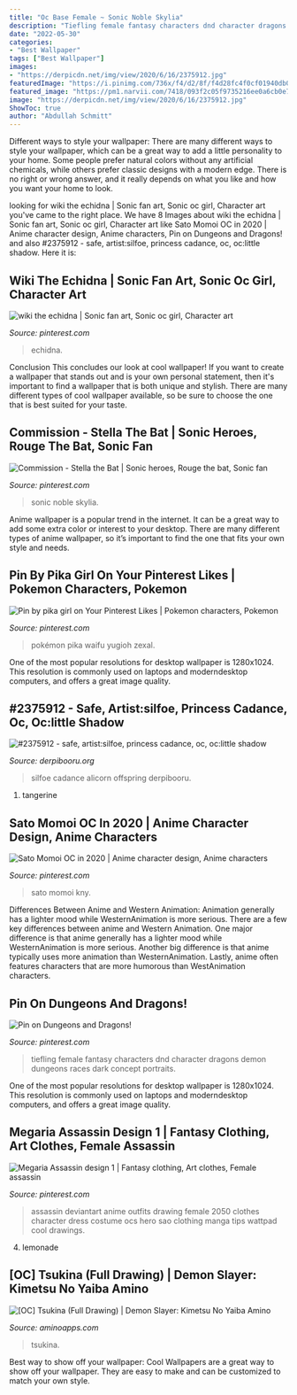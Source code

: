 ```yaml
---
title: "Oc Base Female ~ Sonic Noble Skylia"
description: "Tiefling female fantasy characters dnd character dragons demon dungeons races dark concept portraits"
date: "2022-05-30"
categories:
- "Best Wallpaper"
tags: ["Best Wallpaper"]
images:
- "https://derpicdn.net/img/view/2020/6/16/2375912.jpg"
featuredImage: "https://i.pinimg.com/736x/f4/d2/8f/f4d28fc4f0cf01940db0c5b8ace8dbc4--bats-maiden.jpg"
featured_image: "https://pm1.narvii.com/7418/093f2c05f9735216ee0a6cb0e71ca2a81e10aea9r1-720-1600v2_hq.jpg"
image: "https://derpicdn.net/img/view/2020/6/16/2375912.jpg"
ShowToc: true
author: "Abdullah Schmitt"
---
```



Different ways to style your wallpaper:
There are many different ways to style your wallpaper, which can be a great way to add a little personality to your home. Some people prefer natural colors without any artificial chemicals, while others prefer classic designs with a modern edge. There is no right or wrong answer, and it really depends on what you like and how you want your home to look.

	

		
looking for wiki the echidna | Sonic fan art, Sonic oc girl, Character art you've came to the right place. We have 8 Images about wiki the echidna | Sonic fan art, Sonic oc girl, Character art like Sato Momoi OC in 2020 | Anime character design, Anime characters, Pin on Dungeons and Dragons! and also #2375912 - safe, artist:silfoe, princess cadance, oc, oc:little shadow. Here it is:
		
    
## Wiki The Echidna | Sonic Fan Art, Sonic Oc Girl, Character Art

<img loading=lazy src="https://i.pinimg.com/736x/cd/a8/81/cda88166e6497c185d2461a2d71dfa61.jpg" onerror="this.onerror=null;this.src='https://tse4.mm.bing.net/th?id=OIP.ZHYX6UlW_kB9S4mBnL0lbwHaMd&amp;pid=15.1';" alt="wiki the echidna | Sonic fan art, Sonic oc girl, Character art">

_Source: pinterest.com_

>echidna. 

	

Conclusion
This concludes our look at cool wallpaper! If you want to create a wallpaper that stands out and is your own personal statement, then it's important to find a wallpaper that is both unique and stylish. There are many different types of cool wallpaper available, so be sure to choose the one that is best suited for your taste.

    
## Commission - Stella The Bat | Sonic Heroes, Rouge The Bat, Sonic Fan

<img loading=lazy src="https://i.pinimg.com/736x/f4/d2/8f/f4d28fc4f0cf01940db0c5b8ace8dbc4--bats-maiden.jpg" onerror="this.onerror=null;this.src='https://tse4.mm.bing.net/th?id=OIP.fubPddbRMKuyIRWknPeFHQHaMT&amp;pid=15.1';" alt="Commission - Stella the Bat | Sonic heroes, Rouge the bat, Sonic fan">

_Source: pinterest.com_

>sonic noble skylia. 

	

Anime wallpaper is a popular trend in the internet. It can be a great way to add some extra color or interest to your desktop. There are many different types of anime wallpaper, so it’s important to find the one that fits your own style and needs.

    
## Pin By Pika Girl On Your Pinterest Likes | Pokemon Characters, Pokemon

<img loading=lazy src="https://i.pinimg.com/736x/b2/8b/d8/b28bd8f896248086414cea84dfed0f1c.jpg" onerror="this.onerror=null;this.src='https://tse2.mm.bing.net/th?id=OIP.jo5OS9eeqNc8ucCmPemf7gHaRC&amp;pid=15.1';" alt="Pin by pika girl on Your Pinterest Likes | Pokemon characters, Pokemon">

_Source: pinterest.com_

>pokémon pika waifu yugioh zexal. 

	

One of the most popular resolutions for desktop wallpaper is 1280x1024. This resolution is commonly used on laptops and moderndesktop computers, and offers a great image quality.

    
## #2375912 - Safe, Artist:silfoe, Princess Cadance, Oc, Oc:little Shadow

<img loading=lazy src="https://derpicdn.net/img/view/2020/6/16/2375912.jpg" onerror="this.onerror=null;this.src='https://tse3.mm.bing.net/th?id=OIP.g95OIVUuZswYJvwDUE2H8AHaFu&amp;pid=15.1';" alt="#2375912 - safe, artist:silfoe, princess cadance, oc, oc:little shadow">

_Source: derpibooru.org_

>silfoe cadance alicorn offspring derpibooru. 

	

1. tangerine 

    
## Sato Momoi OC In 2020 | Anime Character Design, Anime Characters

<img loading=lazy src="https://i.pinimg.com/736x/7f/53/17/7f5317da7b56c5f1d6af548c5471e807.jpg" onerror="this.onerror=null;this.src='https://tse2.mm.bing.net/th?id=OIP.yl0k4m_aMkullW9rr1kj2wHaKx&amp;pid=15.1';" alt="Sato Momoi OC in 2020 | Anime character design, Anime characters">

_Source: pinterest.com_

>sato momoi kny. 

	

Differences Between Anime and Western Animation: Animation generally has a lighter mood while WesternAnimation is more serious.
There are a few key differences between anime and Western Animation. One major difference is that anime generally has a lighter mood while WesternAnimation is more serious. Another big difference is that anime typically uses more animation than WesternAnimation. Lastly, anime often features characters that are more humorous than WestAnimation characters.

    
## Pin On Dungeons And Dragons!

<img loading=lazy src="https://i.pinimg.com/736x/3f/6b/57/3f6b5706c1aee2a5affbad4bc8bf8108.jpg" onerror="this.onerror=null;this.src='https://tse2.mm.bing.net/th?id=OIP.9Y4XlXgqH_cF3Jiw1fQuQAHaIV&amp;pid=15.1';" alt="Pin on Dungeons and Dragons!">

_Source: pinterest.com_

>tiefling female fantasy characters dnd character dragons demon dungeons races dark concept portraits. 

	

One of the most popular resolutions for desktop wallpaper is 1280x1024. This resolution is commonly used on laptops and moderndesktop computers, and offers a great image quality.

    
## Megaria Assassin Design 1 | Fantasy Clothing, Art Clothes, Female Assassin

<img loading=lazy src="https://i.pinimg.com/736x/d4/fe/3b/d4fe3b0f0117b04c7266966fd8de1b48--drawing-tips-anime-outfits.jpg" onerror="this.onerror=null;this.src='https://tse2.mm.bing.net/th?id=OIP.8gRgYF5vji_iWL7kCH62dgHaQc&amp;pid=15.1';" alt="Megaria Assassin design 1 | Fantasy clothing, Art clothes, Female assassin">

_Source: pinterest.com_

>assassin deviantart anime outfits drawing female 2050 clothes character dress costume ocs hero sao clothing manga tips wattpad cool drawings. 

	

4. lemonade 

    
## [OC] Tsukina (Full Drawing) | Demon Slayer: Kimetsu No Yaiba Amino

<img loading=lazy src="https://pm1.narvii.com/7418/093f2c05f9735216ee0a6cb0e71ca2a81e10aea9r1-720-1600v2_hq.jpg" onerror="this.onerror=null;this.src='https://tse4.mm.bing.net/th?id=OIP._PEoDDKT62dsNp9B_o6qDgAAAA&amp;pid=15.1';" alt="[OC] Tsukina (Full Drawing) | Demon Slayer: Kimetsu No Yaiba Amino">

_Source: aminoapps.com_

>tsukina. 

	

Best way to show off your wallpaper:
Cool Wallpapers are a great way to show off your wallpaper. They are easy to make and can be customized to match your own style.

